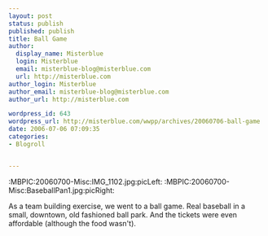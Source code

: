 ```yaml
---
layout: post
status: publish
published: publish
title: Ball Game
author:
  display_name: Misterblue
  login: Misterblue
  email: misterblue-blog@misterblue.com
  url: http://misterblue.com
author_login: Misterblue
author_email: misterblue-blog@misterblue.com
author_url: http://misterblue.com

wordpress_id: 643
wordpress_url: http://misterblue.com/wwpp/archives/20060706-ball-game
date: 2006-07-06 07:09:35
categories:
- Blogroll


---
```

<p>:MBPIC:20060700-Misc:IMG_1102.jpg:picLeft:
:MBPIC:20060700-Misc:BaseballPan1.jpg:picRight:
</p><p>As a team building exercise, we went to a ball game.
Real baseball in a small, downtown, old fashioned ball park.
And the tickets were even affordable (although the food wasn't).
</p>

